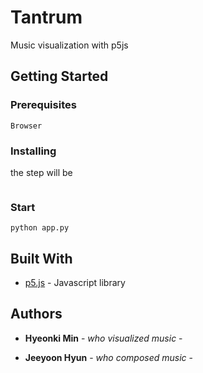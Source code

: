 # Tantrum

Music visualization with p5js

## Getting Started


### Prerequisites

```
Browser
```

### Installing

the step will be

```

```

### Start

```
python app.py
```

## Built With

* [p5.js](https://p5js.org) - Javascript library

## Authors

* **Hyeonki Min** - *who visualized music* - 

* **Jeeyoon Hyun** - *who composed music* - 

